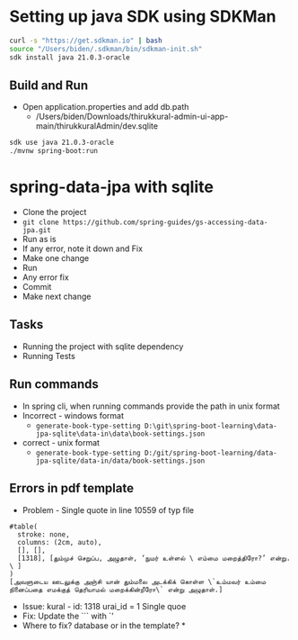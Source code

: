 # Setting up java SDK using SDKMan

```bash
curl -s "https://get.sdkman.io" | bash
source "/Users/biden/.sdkman/bin/sdkman-init.sh"
sdk install java 21.0.3-oracle
```
## Build and Run
* Open application.properties and add db.path
   * /Users/biden/Downloads/thirukkural-admin-ui-app-main/thirukkuralAdmin/dev.sqlite
```bash
sdk use java 21.0.3-oracle
./mvnw spring-boot:run
```

# spring-data-jpa with sqlite
* Clone the project
* `git clone https://github.com/spring-guides/gs-accessing-data-jpa.git`
* Run as is
* If any error, note it down and Fix
* Make one change
* Run
* Any error fix
* Commit
* Make next change

## Tasks
* Running the project with sqlite dependency
* Running Tests

## Run commands
* In spring cli, when running commands provide the path in unix format
* Incorrect - windows format
  * `generate-book-type-setting D:\git\spring-boot-learning\data-jpa-sqlite\data-in\data\book-settings.json`
* correct - unix format
  * `generate-book-type-setting D:/git/spring-boot-learning/data-jpa-sqlite/data-in/data/book-settings.json`

## Errors in pdf template

* Problem - Single quote in line 10559  of typ file
```typ
#table(
  stroke: none,
  columns: (2cm, auto),
  [], [],
  [1318], [தும்முச் செறுப்ப, அழுதாள், ‘நுமர் உள்ளல் \ எம்மை மறைத்திரோ?’ என்று. \ ]
)
[அவளுடைய ஊடலுக்கு அஞ்சி யான் தும்மலை அடக்கிக் கொள்ள \`உம்மவர் உம்மை நினைப்பதை எமக்குத் தெரியாமல் மறைக்கின்றீரோ\` என்று அழுதாள்.]

```
* Issue:  kural - id: 1318 urai_id = 1 Single quoe
* Fix: Update the ``` with `'
* Where to fix? database or in the template?
  *  
